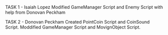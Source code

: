 TASK 1 - Isaiah Lopez
	Modified GameManager Script and Enemy Script with help from Donovan Peckham

TASK 2 - Donovan Peckham
	Created PointCoin Script and CoinSound Script. Moddified GameManager Script and MovignObject Script.
